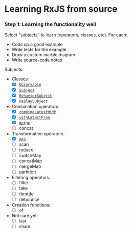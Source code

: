# Learning RxJS from source

### Step 1: Learning the functionality well

Select "subjects" to learn (operators, classes, etc). For each:

- Code up a good example
- Write tests for the example
- Draw a custom marble diagram
- Write source-code notes

Subjects:

- Classes:
	- [x] [`Observable`](./notes/observable/)
	- [x] [`Subject`](./notes/subject/)
	- [x] [`BehaviorSubject`](./notes/behavior-subject/)
	- [x] [`ReplaySubject`](./notes/replay-subject/)

- Combination operators:
	- [x] [`combineLatestWith`](./notes/combine-latest-with/)
	- [x] [`withLatestFrom`](./notes/with-latest-from/)
	- [x] [`merge`](./notes/merge)
	- [ ] concat

- Transformation operators:
	- [x] [`map`](./notes/map)
	- [ ] scan
	- [ ] reduce
	- [ ] switchMap
	- [ ] concatMap
	- [ ] mergeMap
	- [ ] partition

- Filtering operators:
	- [ ] filter
	- [ ] take
	- [ ] throttle
	- [ ] debounce

- Creation functions:
 	- [ ] of

- Not sure yet:
	- [ ] last
	- [ ] share
